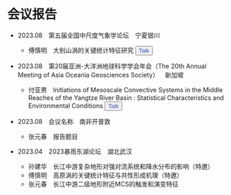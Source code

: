 # 会议报告

- 2023.08&emsp;第五届全国中尺度气象学论坛&emsp;宁夏银川
  - 傅慎明&emsp;大别山涡的关键统计特征研究 <button><a href="/pdf/talk/202308_fushenming.pdf" style="text-decoration: none; color: #3F50B6;">Talk</a></button>
- 2023.08&emsp;第20届亚洲-大洋洲地球科学学会年会（The 20th Annual Meeting of Asia Oceania Geosciences Society）&emsp;新加坡
  - 付亚男&emsp;Initiations of Mesoscale Convective Systems in the Middle Reaches of the Yangtze River Basin : Statistical Characteristics and Environmental Conditions <button><a href="/pdf/talk/202308_fuyanan.pdf" style="text-decoration: none; color: #3F50B6;">Talk</a></button>
- 2023.08&emsp;会议名称&emsp;南非开普敦
  - 张元春&emsp;报告题目 
- 2023.04&emsp;2023暴雨东湖论坛&emsp;湖北武汉
  - 孙建华&emsp;长江中游复杂地形对强对流系统和降水分布的影响（特邀）
  - 傅慎明&emsp;高原涡的关键统计特征与共性形成机理（特邀）
  - 张元春&emsp;长江中游二级地形附近MCS的触发和演变特征


  <br><br><br>
